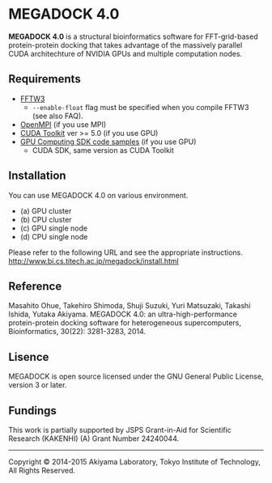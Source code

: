 # MEGADOCK 4.0

**MEGADOCK 4.0** is a structural bioinformatics software for FFT-grid-based protein-protein docking that takes advantage of the massively parallel CUDA architechture of NVIDIA GPUs and multiple computation nodes. 

## Requirements
- [FFTW3](http://www.fftw.org)
  - `--enable-float` flag must be specified when you compile FFTW3 (see also FAQ).
- [OpenMPI](http://www.open-mpi.org) (if you use MPI)
- [CUDA Toolkit](https://developer.nvidia.com/cuda-zone) ver >= 5.0 (if you use GPU)
- [GPU Computing SDK code samples](https://developer.nvidia.com/cuda-zone) (if you use GPU)
  - CUDA SDK, same version as CUDA Toolkit

## Installation
You can use MEGADOCK 4.0 on various environment.
- (a) GPU cluster
- (b) CPU cluster
- (c) GPU single node 
- (d) CPU single node

Please refer to the following URL and see the appropriate instructions.  
http://www.bi.cs.titech.ac.jp/megadock/install.html

## Reference
Masahito Ohue, Takehiro Shimoda, Shuji Suzuki, Yuri Matsuzaki, Takashi Ishida, Yutaka Akiyama. MEGADOCK 4.0: an ultra-high-performance protein-protein docking software for heterogeneous supercomputers, Bioinformatics, 30(22): 3281-3283, 2014.

## Lisence
MEGADOCK is open source licensed under the GNU General Public License, version 3 or later. 

## Fundings
This work is partially supported by JSPS Grant-in-Aid for Scientific Research (KAKENHI) (A) Grant Number 24240044.

----
Copyright © 2014-2015 Akiyama Laboratory, Tokyo Institute of Technology, All Rights Reserved.

